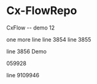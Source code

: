 # Cx-FlowRepo


CxFlow -- demo 12


one more line
line 3854
line 3855




line 3856
Demo



059928


line 9109946
